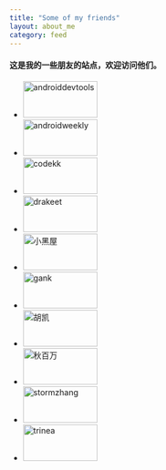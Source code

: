 ```yaml
---
title: "Some of my friends"
layout: about_me
category: feed
---
```


<h4 class='tc'>这是我的一些朋友的站点，欢迎访问他们。</h4>

<div class="friend-list">
<ul>
<li><a href="http://androiddevtools.cn/"><img src="http://7xrhuv.com1.z0.glb.clouddn.com/androiddevtools_cn.png" width="130px" height="64px" alt="androiddevtools" title="收集整理Android开发所需的Android SDK、开发中用到的工具、Android开发教程、Android设计规范，免费的设计素材等。欢迎大家推荐自己在Android开发过程中用的好用的工具、学习开发教程、用到设计素材。"></a></li>

<li><a href="http://androidweekly.cn/"><img src="http://7xrhuv.com1.z0.glb.clouddn.com/androidweekly_cn.png" width="130px" height="64px" alt="androidweekly" title="Android 开发技术周报,汇集互联网上每周Android开发的技术文章、开源项目、开发工具、视频教程、Android设计教程、设计资源等。"></a></li>

<li><a href="http://www.codekk.com/"><img src="http://www.codekk.com/images/codekk-com-130-64.png" width="130px" height="64px" alt="codekk" title="codeKK，专注于开源项目源码解析及优秀开源项目的分享"></a></li>

<li><a href="http://drakeet.me/"><img src="http://ww4.sinaimg.cn/large/86e2ff85gw1f1jt6vd4snj203m01sjra.jpg" width="130px" height="64px" alt="drakeet" title="Drakeet"></a></li>

<li><a href="http://droidyue.com/"><img src="http://7jpolu.com1.z0.glb.clouddn.com/droidyue_com.png" width="130px" height="64px" alt="小黑屋" title="技术小黑屋"></a></li>

<li><a href="http://gank.io/"><img src="http://ww1.sinaimg.cn/large/610dc034gw1f1lnnpb9tej203n01sdfn.jpg" width="130px" height="64px" alt="gank" title="干货集中营，每日分享妹子图 和 技术干货，还有供大家中午休息的休闲视频"></a></li>

<li><a href="http://hukai.me/"><img src="http://hukai.me/images/avatar/130_64.jpg" width="130px" height="64px" alt="胡凯" title="Hi，我是胡凯，就职于腾讯从事Android开发的工作"></a></li>

<li><a href="http://www.liaohuqiu.net"><img src="http://image.liaohuqiu.net/images/links/logo-64-130.png" width="130px" height="64px" alt="秋百万" title="Yet another summer rain, 秋百万"></a></li>

<li><a href="http://stormzhang.com/"><img src="http://stormzhang.com/image/avatar_64.png" width="130px" height="64px" alt="stormzhang" title="Android开发者 + Ruby语言爱好者 + Google脑残粉，爱技术，爱尝鲜，爱开源，爱设计，也爱赚钱！ 热爱并沉溺于移动互联网，Want to make a good app!"></a></li>

<li><a href="http://www.trinea.cn/"><img src="http://www.codekk.com/images/trinea-cn-130-64.png" width="130px" height="64px" alt="trinea" title="Trinea，目前在滴滴出行担任技术专家，主攻 Java 和 Android，专于性能调优和框架设计。"></a></li>

</ul>

</div>
